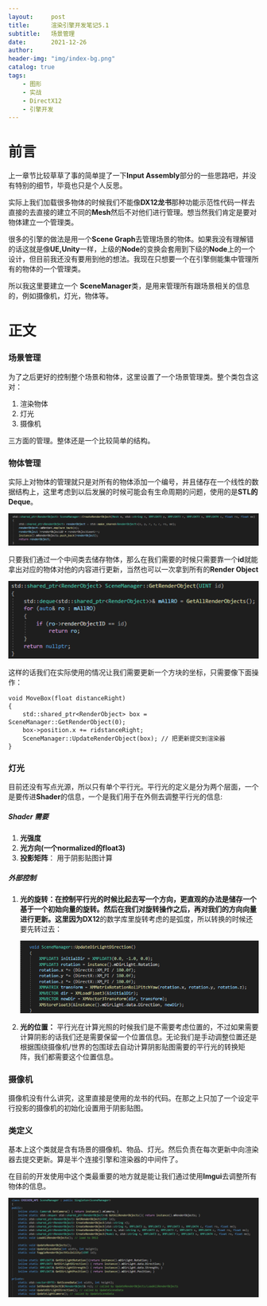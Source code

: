 ```yaml
---
layout:     post
title:      渲染引擎开发笔记5.1
subtitle:   场景管理
date:       2021-12-26
author:     
header-img: "img/index-bg.png"
catalog: true
tags:
    - 图形
    - 实战
    - DirectX12
    - 引擎开发
---
```

# 前言

上一章节比较草草了事的简单提了一下**Input Assembly**部分的一些思路吧，并没有特别的细节，毕竟也只是个人反思。

实际上我们加载很多物体的时候我们不能像**DX12龙书**那种功能示范性代码一样去直接的去直接的建立不同的**Mesh**然后不对他们进行管理。想当然我们肯定是要对物体建立一个管理类。

很多的引擎的做法是用一个**Scene Graph**去管理场景的物体。如果我没有理解错的话这就是像**UE,Unity**一样，上级的**Node**的变换会套用到下级的**Node**上的一个设计，但目前我还没有要用到他的想法。我现在只想要一个在引擎侧能集中管理所有的物体的一个管理类。

所以我这里要建立一个 **SceneManager**类，是用来管理所有跟场景相关的信息的，例如摄像机，灯光，物体等。

# 正文

### 场景管理

为了之后更好的控制整个场景和物体，这里设置了一个场景管理类。整个类包含这对：

1. 渲染物体
2. 灯光
3. 摄像机

三方面的管理。整体还是一个比较简单的结构。

### 物体管理

实际上对物体的管理就只是对所有的物体添加一个编号，并且储存在一个线性的数据结构上，这里考虑到以后发展的时候可能会有生命周期的问题，使用的是**STL的Deque**。

![](/img/in-post/engine/51\CreateObject.png)

只要我们通过一个中间类去储存物体，那么在我们需要的时候只需要靠一个**id**就能拿出对应的物体对他的内容进行更新，当然也可以一次拿到所有的**Render Object**

![](/img/in-post/engine/51\GetRO.png)

这样的话我们在实际使用的情况让我们需要更新一个方块的坐标，只需要像下面操作：



```
void MoveBox(float distanceRight)
{
	std::shared_ptr<RenderObject> box = SceneManager::GetRenderObject(0);
	box->position.x += ridstanceRight;
	SceneManager::UpdateRenderObject(box); // 把更新提交到渲染器
}
```

### 灯光

目前还没有写点光源，所以只有单个平行光。平行光的定义是分为两个层面，一个是要传进**Shader**的信息，一个是我们用于在外侧去调整平行光的信息:

##### Shader 需要

1. **光强度**
2. **光方向(一个normalized的float3)**
3. **投影矩阵**： 用于阴影贴图计算

##### 外部控制

1. **光的旋转：**在控制平行光的时候比起去写一个方向，更直观的办法是储存一个基于一个初始向量的旋转。然后在我们对旋转操作之后，再对我们的方向向量进行更新。这里因为**DX12**的数学库里旋转考虑的是弧度，所以转换的时候还要先转过去：

   ![](/img/in-post/engine/51\lightdirection.png)

2. **光的位置：**  平行光在计算光照的时候我们是不需要考虑位置的，不过如果需要计算阴影的话我们还是需要保留一个位置信息。无论我们是手动调整位置还是根据围绕摄像机/世界的包围球去自动计算阴影贴图需要的平行光的转换矩阵，我们都需要这个位置信息。

### 摄像机

摄像机没有什么讲究，这里直接是使用的龙书的代码。在那之上只加了一个设定平行投影的摄像机的初始化设置用于阴影贴图。

### 类定义

基本上这个类就是含有场景的摄像机、物品、灯光。然后负责在每次更新中向渲染器去提交更新。算是半个连接引擎和渲染器的中间件了。

在目前的开发使用中这个类最重要的地方就是能让我们通过使用**Imgui**去调整所有物体的信息。

![](/img/in-post/engine/51\SceneManagerClass.png)



